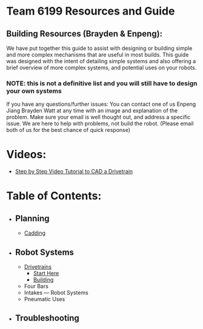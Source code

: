 # Team 6199 Resources and Guide
## Building Resources (Brayden & Enpeng):
We have put together this guide to assist with designing or building simple and more complex mechanisms that are useful in most builds. This guide was designed with the intent of detailing simple systems and also offering a brief overview of more complex systems, and potential uses on your robots. 
### NOTE: this is not a definitive list and you will still have to design your own systems
If you have any questions/further issues: You can contact one of us Enpeng Jiang Brayden Watt at any time with an image and explanation of the problem. Make sure your email is well thought out, and address a specific issue. We are here to help with problems, not build the robot. (Please email both of us for the best chance of quick response)
# Videos:
- [Step by Step Video Tutorial to CAD a Drivetrain](https://drive.google.com/file/d/15YNamQJwriS7e753XB4Z8V8ZBt-ll3Hs/view?usp=sharing)
# Table of Contents:
- ## Planning
  - [Cadding](Resources/Cadding.md)
- ## Robot Systems
  - [Drivetrains](Drivetrains)
    - [Start Here](Drivetrains/README.md)
    - [Building](Drivetrains/Building.md)
  - Four Bars
  - Intakes — Robot Systems
  - Pneumatic Uses

- ## Troubleshooting
